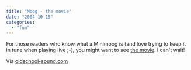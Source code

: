 ```yaml
---
title: "Moog - the movie"
date: "2004-10-15"
categories: 
  - "fun"
---
```


For those readers who know what a Minimoog is (and love trying to keep it in tune when playing live ;-), you might want to see [the movie](http://www.zu33.com/moog/). I can't wait!

Via [oldschool-sound.com](http://www.oldschool-sound.com/)
